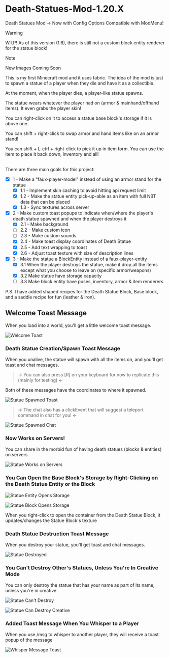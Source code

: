 # Death-Statues-Mod-1.20.X
Death Statues Mod -> Now with Config Options Compatible with ModMenu!

> [!WARNING]
> W.I.P! As of this version (1.6), there is still not a custom block entity renderer for the statue block!

> [!NOTE]
> New Images Coming Soon

This is my first Minecraft mod and it uses fabric. The idea of the mod is just to spawn a statue of a player when they die and have it as a collectible.

At the moment, when the player dies, a player-like statue spawns.

The statue wears whatever the player had on (armor & mainhand/offhand items). It even grabs the player skin!

You can right-click on it to access a statue base block's storage if it is above one.

You can shift + right-click to swap armor and hand items like on an armor stand!

You can shift + L-ctrl + right-click to pick it up in item form. You can use the item to place it back down, inventory and all!

\
There are three main goals for this project:
- [x] 1 - Make a "faux-player-model" instead of using an armor stand for the statue
  - [x] 1.1 - Implement skin caching to avoid hitting api request limit
  - [x] 1.2 - Make the statue entity pick-up-able as an item with full NBT data that can be placed
  - [x] 1.3 - Sync textures across server

- [x] 2 - Make custom toast popups to indicate when/where the player's death statue spawned and when the player destroys it
  - [x] 2.1 - Make background
  - [ ] 2.2 - Make custom icon
  - [ ] 2.3 - Make custom sounds
  - [x] 2.4 - Make toast display coordinates of Death Statue
  - [x] 2.5 - Add text wrapping to toast
  - [x] 2.6 - Adjust toast texture with size of description lines

- [x] 3 - Make the statue a BlockEntity instead of a faux-player-entity 
  - [x] 3.1 When the player destroys the statue, make it drop all the items except what you choose to leave on (specific armor/weapons)
  - [x] 3.2 Make statue have storage capacity
  - [ ] 3.3 Make block entity have poses, inventory, armor & item renderers

P.S. I have added shaped recipes for the Death Statue Block, Base block, and a saddle recipe for fun (leather & iron).

## Welcome Toast Message
When you load into a world, you'll get a little welcome toast message.

![Welcome Toast](images/welcome_toast.png)

### Death Statue Creation/Spawn Toast Message
When you unalive, the statue will spawn with all the items on, and you'll get toast and chat messages.

>-> You can also press [R] on your keyboard for now to replicate this (mainly for testing) <-

Both of these messages have the coordinates to where it spawned.

![Statue Spawned Toast](images/statue_spawned.png)

>-> The chat also has a clickEvent that will suggest a teleport command in chat for you! <-

![Statue Spawned Chat](images/statue_spawned_chat_click_event.png)

### Now Works on Servers!
You can share in the morbid fun of having death statues (blocks & entities) on servers

![Statue Works on Servers](images/works_on_servers.png)

### You Can Open the Base Block's Storage by Right-Clicking on the Death Statue Entity or the Block

![Statue Entity Opens Storage](images/storage_works_on_entity.png)

![Statue Block Opens Storage](images/storage_works_on_block.png)

When you right-click to open the container from the Death Statue Block, it updates/changes the Statue Block's texture

### Death Statue Destruction Toast Message
When you destroy your statue, you'll get toast and chat messages.

![Statue Destroyed](images/statue_destroyed.png)

### You Can't Destroy Other's Statues, Unless You're In Creative Mode
You can only destroy the statue that has your name as part of its name, unless you're in creative

![Statue Can't Destroy](images/cant_destroy_others_statues.png)

![Statue Can Destroy Creative](images/can_destroy_others_statues_creative.png)

### Added Toast Message When You Whisper to a Player
When you use /msg to whisper to another player, they will receive a toast popup of the message

![Whisper Message Toast](images/whisper_toast.png)
